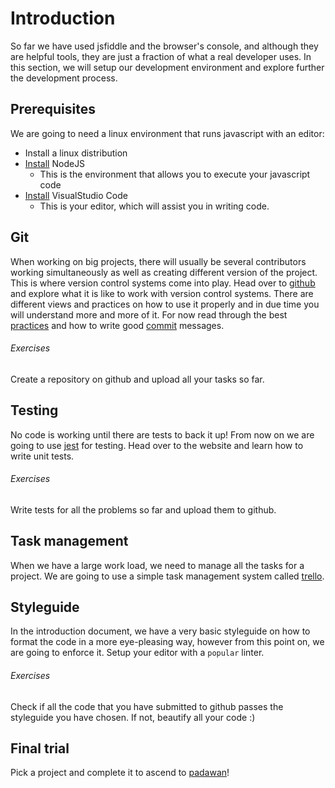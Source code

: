 # Introduction
So far we have used jsfiddle and the browser's console, and although they
are helpful tools, they are just a fraction of what a real developer uses.
In this section, we will setup our development environment and explore further
the development process.

## Prerequisites
We are going to need a linux environment that runs javascript with an editor:
* Install a linux distribution
* [Install][node] NodeJS
  - This is the environment that allows you to execute your javascript code
* [Install][vscode] VisualStudio Code
  - This is your editor, which will assist you in writing code.

## Git
When working on big projects, there will usually be several contributors working
simultaneously as well as creating different version of the project. This is
where version control systems come into play. Head over to [github][github] and
explore what it is like to work with version control systems. There are
different views and practices on how to use it properly and in due time you will
understand more and more of it. For now read through the best
[practices][practices] and how to write good [commit][commit] messages.

###### Exercises
Create a repository on github and upload all your tasks so far.

## Testing
No code is working until there are tests to back it up! From now on we are going
to use [jest][jest] for testing. Head over to the website and learn how to write
unit tests.

###### Exercises
Write tests for all the problems so far and upload them to github.

## Task management
When we have a large work load, we need to manage all the tasks for a project.
We are going to use a simple task management system called [trello][trello].

## Styleguide
In the introduction document, we have a very basic styleguide on how to format
the code in a more eye-pleasing way, however from this point on, we are going to
enforce it. Setup your editor with a `popular` linter.

###### Exercises
Check if all the code that you have submitted to github passes the styleguide you
have chosen. If not, beautify all your code :)

## Final trial
Pick a project and complete it to ascend to [padawan][padawan]!

[github]: https://github.com/
[practices]: https://deepsource.io/blog/git-best-practices/
[commit]: https://chris.beams.io/posts/git-commit/
[jest]: https://jestjs.io/
[trello]: https://trello.com/
[node]: https://nodejs.org/en/
[vscode]: https://code.visualstudio.com/
[padawan]: https://github.com/mihaildono/padawan-project/blob/master/padawan/introduction.md
